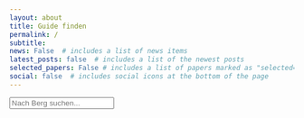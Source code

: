 ```yaml
---
layout: about
title: Guide finden
permalink: /
subtitle:
news: False  # includes a list of news items
latest_posts: false  # includes a list of the newest posts
selected_papers: False # includes a list of papers marked as "selected={true}"
social: false  # includes social icons at the bottom of the page
---
```


<html>
<head>
  <title>Bergführer finden</title>
  <link rel="stylesheet" type="text/css" href="../projects/css/style.css">
</head>
<script type="text/javascript" src="../projects/js/functions.js"></script>
<body onload="getAndDisplayData()">
  	<script type="text/javascript">
        window.addEventListener("load", function() {
            getAndDisplayData();
        });
    </script>

  <input type="text" id="filter-input" placeholder="Nach Berg suchen...">

  <div id="mountain-container">
    <div class="offer-container-wrapper">
      <div class="offer-container"></div>
    </div>
  </div>


  <script>
    // Add event listener for the filter input
    document.getElementById("filter-input").addEventListener("input", filterMountainNames);
  </script>

  <!-- Firebase SDK -->
  <script type="module" src="https://www.gstatic.com/firebasejs/7.7.0/firebase-app.js"></script>
  <script type="module" src="https://www.gstatic.com/firebasejs/7.7.0/firebase-firestore.js"></script>

  <script type="module" src="../projects/js/firebase.js"></script>
</body>